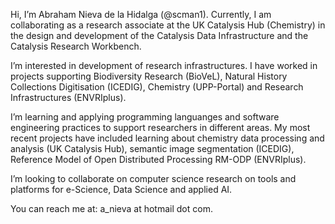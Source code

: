 Hi, I’m Abraham Nieva de la Hidalga (@scman1). Currently, I am collaborating as a research associate at the UK Catalysis Hub (Chemistry) in the design and development of the Catalysis Data Infrastructure and the Catalysis Research Workbench.

I’m interested in development of research infrastructures. I have worked in projects supporting Biodiversity Research (BioVeL), Natural History 
Collections Digitisation (ICEDIG), Chemistry (UPP-Portal) and Research Infrastructures (ENVRIplus).

I’m learning and applying programming languanges and software engineering practices to support researchers in different areas. My most recent projects have included learning about chemistry data processing and analysis (UK Catalysis Hub), semantic image segmentation (ICEDIG),  Reference Model of Open Distributed Processing RM-ODP (ENVRIplus).

I’m looking to collaborate on computer science research on tools and platforms for e-Science, Data Science and applied AI.

You can reach me at: a_nieva at hotmail dot com.

<!---
scman1/scman1 is a ✨ special ✨ repository because its `README.md` (this file) appears on your GitHub profile.
You can click the Preview link to take a look at your changes.
--->
